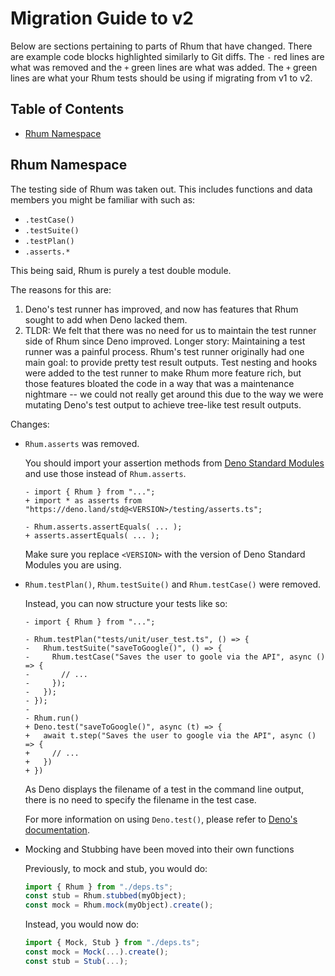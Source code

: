 # Migration Guide to v2

Below are sections pertaining to parts of Rhum that have changed. There are
example code blocks highlighted similarly to Git diffs. The `-` red lines are
what was removed and the `+` green lines are what was added. The `+` green lines
are what your Rhum tests should be using if migrating from v1 to v2.

## Table of Contents

- [Rhum Namespace](#rhum-namespace)

## Rhum Namespace

The testing side of Rhum was taken out. This includes functions and data members
you might be familiar with such as:

- `.testCase()`
- `.testSuite()`
- `.testPlan()`
- `.asserts.*`

This being said, Rhum is purely a test double module.

The reasons for this are:

1. Deno's test runner has improved, and now has features that Rhum sought to add
   when Deno lacked them.
2. TLDR: We felt that there was no need for us to maintain the test runner side
   of Rhum since Deno improved. Longer story: Maintaining a test runner was a
   painful process. Rhum's test runner originally had one main goal: to provide
   pretty test result outputs. Test nesting and hooks were added to the test
   runner to make Rhum more feature rich, but those features bloated the code in
   a way that was a maintenance nightmare -- we could not really get around this
   due to the way we were mutating Deno's test output to achieve tree-like test
   result outputs.

Changes:

- `Rhum.asserts` was removed.

  You should import your assertion methods from
  [Deno Standard Modules](https://deno.land/std) and use those instead of
  `Rhum.asserts`.

  ```diff-typescript
  - import { Rhum } from "...";
  + import * as asserts from "https://deno.land/std@<VERSION>/testing/asserts.ts";

  - Rhum.asserts.assertEquals( ... );
  + asserts.assertEquals( ... );
  ```

  Make sure you replace `<VERSION>` with the version of Deno Standard Modules
  you are using.

- `Rhum.testPlan()`, `Rhum.testSuite()` and `Rhum.testCase()` were removed.

  Instead, you can now structure your tests like so:

  ```diff-typescript
  - import { Rhum } from "...";

  - Rhum.testPlan("tests/unit/user_test.ts", () => {
  -   Rhum.testSuite("saveToGoogle()", () => {
  -     Rhum.testCase("Saves the user to goole via the API", async () => {
  -       // ...
  -     });
  -   });
  - });
  -
  - Rhum.run()
  + Deno.test("saveToGoogle()", async (t) => {
  +   await t.step("Saves the user to google via the API", async () => {
  +     // ...
  +   })
  + })
  ```

  As Deno displays the filename of a test in the command line output, there is
  no need to specify the filename in the test case.

  For more information on using `Deno.test()`, please refer to
  [Deno's documentation](https://deno.land/manual@v1.20.5/testing).

- Mocking and Stubbing have been moved into their own functions

  Previously, to mock and stub, you would do:

  ```ts
  import { Rhum } from "./deps.ts";
  const stub = Rhum.stubbed(myObject);
  const mock = Rhum.mock(myObject).create();
  ```

  Instead, you would now do:

  ```ts
  import { Mock, Stub } from "./deps.ts";
  const mock = Mock(...).create();
  const stub = Stub(...);
  ```
